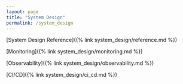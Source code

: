 ```yaml
---
layout: page
title: "System Design"
permalink: /system_design
---
```


[System Design Reference]({% link system_design/reference.md %})

[Monitoring]({% link system_design/monitoring.md %})

[Observability]({% link system_design/observability.md %})

[CI/CD]({% link system_design/ci_cd.md %})
